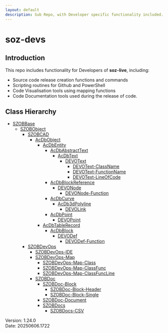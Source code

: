 ```yaml
---
layout: default
description: Sub Repo, with Developer specific functionality included.
---
```


# soz-devs

## Introduction

This repo includes functionality for Developers of **soz-live**, including:

- Source code release creation functions and commands
- Scripting routines for Github and PowerShell
- Code Visualisation tools using mapping functions
- Code Documentation tools used during the release of code.


## Class Hierarchy

- [SZOBBase](/classes/SZOBBase.html)
  - [SZOBObject](/classes/SZOBObject.html)
    - [SZOBCAD](/classes/SZOBCAD.html)
      - [AcDbObject](/classes/AcDbObject.html)
        - [AcDbEntity](/classes/AcDbEntity.html)
          - [AcDbAbstractText](/classes/AcDbAbstractText.html)
            - [AcDbText](/classes/AcDbText.html)
              - [DEVOText](/classes/DEVOText.html)
                - [DEVOText-ClassName](/classes/DEVOText-ClassName.html)
                - [DEVOText-FunctionName](/classes/DEVOText-FunctionName.html)
                - [DEVOText-LineOfCode](/classes/DEVOText-LineOfCode.html)
          - [AcDbBlockReference](/classes/AcDbBlockReference.html)
            - [DEVONode](/classes/DEVONode.html)
              - [DEVONode-Function](/classes/DEVONode-Function.html)
          - [AcDbCurve](/classes/AcDbCurve.html)
            - [AcDb3dPolyline](/classes/AcDb3dPolyline.html)
              - [DEVOLink](/classes/DEVOLink.html)
          - [AcDbPoint](/classes/AcDbPoint.html)
            - [DEVOPoint](/classes/DEVOPoint.html)
        - [AcDbTableRecord](/classes/AcDbTableRecord.html)
          - [AcDbBlock](/classes/AcDbBlock.html)
            - [DEVODef](/classes/DEVODef.html)
              - [DEVODef-Function](/classes/DEVODef-Function.html)
    - [SZOBDevOps](/classes/SZOBDevOps.html)
      - [SZOBDevOps-IDE](/classes/SZOBDevOps-IDE.html)
      - [SZOBDevOps-Map](/classes/SZOBDevOps-Map.html)
        - [SZOBDevOps-Map-Class](/classes/SZOBDevOps-Map-Class.html)
        - [SZOBDevOps-Map-ClassFunc](/classes/SZOBDevOps-Map-ClassFunc.html)
        - [SZOBDevOps-Map-ClassFuncLine](/classes/SZOBDevOps-Map-ClassFuncLine.html)
      - [SZOBDoc](/classes/SZOBDoc.html)
        - [SZOBDoc-Block](/classes/SZOBDoc-Block.html)
          - [SZOBDoc-Block-Header](/classes/SZOBDoc-Block-Header.html)
          - [SZOBDoc-Block-Single](/classes/SZOBDoc-Block-Single.html)
        - [SZOBDoc-Document](/classes/SZOBDoc-Document.html)
        - [SZOBDocs](/classes/SZOBDocs.html)
          - [SZOBDocs-CSV](/classes/SZOBDocs-CSV.html)

Version:  1.24.0
<br>
Date: 20250606.1722
